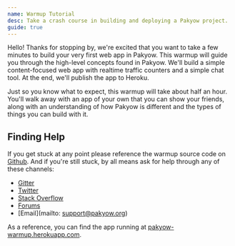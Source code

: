 ```yaml
---
name: Warmup Tutorial
desc: Take a crash course in building and deploying a Pakyow project.
guide: true
---
```


Hello! Thanks for stopping by, we're excited that you want to take a few minutes
to build your very first web app in Pakyow. This warmup will guide you through
the high-level concepts found in Pakyow. We'll build a simple content-focused
web app with realtime traffic counters and a simple chat tool. At the end, we'll
publish the app to Heroku.

Just so you know what to expect, this warmup will take about half an hour.
You'll walk away with an app of your own that you can show your friends, along
with an understanding of how Pakyow is different and the types of things you can
build with it.

## Finding Help

If you get stuck at any point please reference the warmup source code on
[Github](https://github.com/pakyow/pakyow-warmup). And if you're still stuck, by
all means ask for help through any of these channels:

- [Gitter](https://gitter.im/pakyow/chat)
- [Twitter](http://twitter.com/pakyow)
- [Stack Overflow](http://stackoverflow.com/questions/tagged/pakyow)
- [Forums](http://forums.pakyow.org)
- [Email](mailto: support@pakyow.org)

As a reference, you can find the app running at
[pakyow-warmup.herokuapp.com](http://pakyow-warmup.herokuapp.com).
